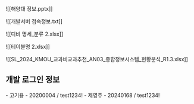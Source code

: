 ![[해양대 정보.pptx]]

![[개발서버 접속정보.txt]]



![[디비 명세_분류 2.xlsx]]

![[테이블명 2.xlsx]]



![[SL_2024_KMOU_교과비교과추천_AN03_종합정보시스템_현황분석_R1.3.xlsx]]


<h2>개발 로그인 정보</h2>
- 고기용 - 20200004 / test1234!
- 제영주 - 20240168 / test1234!